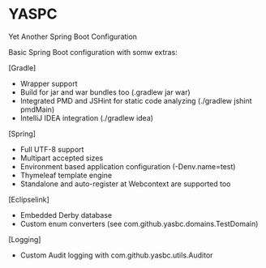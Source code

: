 YASPC
=================================

Yet Another Spring Boot Configuration

Basic Spring Boot configuration with somw extras:

[Gradle]
- Wrapper support
- Build for jar and war bundles too (.gradlew jar war)
- Integrated PMD and JSHint for static code analyzing (./gradlew jshint pmdMain)
- IntelliJ IDEA integration (./gradlew idea)

[Spring]
- Full UTF-8 support
- Multipart accepted sizes
- Environment based application configuration (-Denv.name=test)
- Thymeleaf template engine
- Standalone and auto-register at Webcontext are supported too

[Eclipselink]
- Embedded Derby database
- Custom enum converters (see com.github.yasbc.domains.TestDomain)

[Logging]
- Custom Audit logging with com.github.yasbc.utils.Auditor
